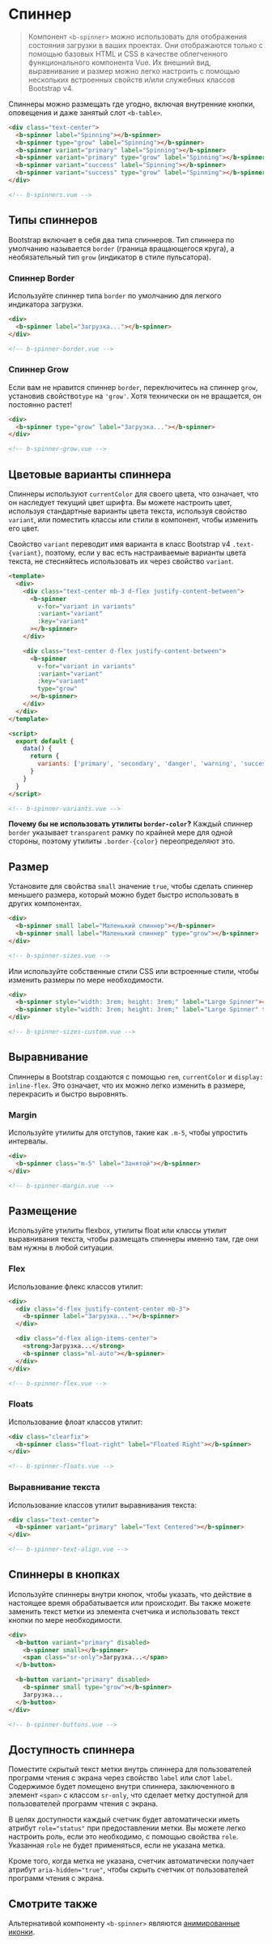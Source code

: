 # Спиннер

> Компонент `<b-spinner>` можно использовать для отображения состояния загрузки в ваших проектах.
> Они отображаются только с помощью базовых HTML и CSS в качестве облегченного функционального
> компонента Vue. Их внешний вид, выравнивание и размер можно легко настроить с помощью нескольких
> встроенных свойств и/или служебных классов Bootstrap v4.

Спиннеры можно размещать где угодно, включая внутренние кнопки, оповещения и даже занятый слот
`<b-table>`.

```html
<div class="text-center">
  <b-spinner label="Spinning"></b-spinner>
  <b-spinner type="grow" label="Spinning"></b-spinner>
  <b-spinner variant="primary" label="Spinning"></b-spinner>
  <b-spinner variant="primary" type="grow" label="Spinning"></b-spinner>
  <b-spinner variant="success" label="Spinning"></b-spinner>
  <b-spinner variant="success" type="grow" label="Spinning"></b-spinner>
</div>

<!-- b-spinners.vue -->
```

## Типы спиннеров

Bootstrap включает в себя два типа спиннеров. Тип спиннера по умолчанию называется `border` (граница
вращающегося круга), а необязательный тип `grow` (индикатор в стиле пульсатора).

### Спиннер Border

Используйте спиннер типа `border` по умолчанию для легкого индикатора загрузки.

```html
<div>
  <b-spinner label="Загрузка..."></b-spinner>
</div>

<!-- b-spinner-border.vue -->
```

### Спиннер Grow

Если вам не нравится спиннер `border`, переключитесь на спиннер `grow`, установив свойство`type` на
`'grow'`. Хотя технически он не вращается, он постоянно растет!

```html
<div>
  <b-spinner type="grow" label="Загрузка..."></b-spinner>
</div>

<!-- b-spinner-grow.vue -->
```

## Цветовые варианты спиннера

Спиннеры используют `currentColor` для своего цвета, что означает, что он наследует текущий цвет
шрифта. Вы можете настроить цвет, используя стандартные варианты цвета текста, используя свойство
`variant`, или поместить классы или стили в компонент, чтобы изменить его цвет.

Свойство `variant` переводит имя варианта в класс Bootstrap v4 `.text-{variant}`, поэтому, если у
вас есть настраиваемые варианты цвета текста, не стесняйтесь использовать их через свойство
`variant`.

```html
<template>
  <div>
    <div class="text-center mb-3 d-flex justify-content-between">
      <b-spinner
        v-for="variant in variants"
        :variant="variant"
        :key="variant"
      ></b-spinner>
    </div>

    <div class="text-center d-flex justify-content-between">
      <b-spinner
        v-for="variant in variants"
        :variant="variant"
        :key="variant"
        type="grow"
      ></b-spinner>
    </div>
  </div>
</template>

<script>
  export default {
    data() {
      return {
        variants: ['primary', 'secondary', 'danger', 'warning', 'success', 'info', 'light', 'dark']
      }
    }
  }
</script>

<!-- b-spinner-variants.vue -->
```

**Почему бы не использовать утилиты `border-color`?** Каждый спиннер `border` указывает
`transparent` рамку по крайней мере для одной стороны, поэтому утилиты `.border-{color}`
переопределяют это.

## Размер

Установите для свойства `small` значение `true`, чтобы сделать спиннер меньшего размера, который
можно будет быстро использовать в других компонентах.

```html
<div>
  <b-spinner small label="Маленький спиннер"></b-spinner>
  <b-spinner small label="Маленький спиннер" type="grow"></b-spinner>
</div>

<!-- b-spinner-sizes.vue -->
```

Или используйте собственные стили CSS или встроенные стили, чтобы изменить размеры по мере
необходимости.

```html
<div>
  <b-spinner style="width: 3rem; height: 3rem;" label="Large Spinner"></b-spinner>
  <b-spinner style="width: 3rem; height: 3rem;" label="Large Spinner" type="grow"></b-spinner>
</div>

<!-- b-spinner-sizes-custom.vue -->
```

## Выравнивание

Спиннеры в Bootstrap создаются с помощью `rem`, `currentColor` и `display: inline-flex`. Это
означает, что их можно легко изменить в размере, перекрасить и быстро выровнять.

### Margin

Используйте утилиты для отступов, такие как `.m-5`, чтобы упростить интервалы.

```html
<div>
  <b-spinner class="m-5" label="Занятой"></b-spinner>
</div>

<!-- b-spinner-margin.vue -->
```

## Размещение

Используйте утилиты flexbox, утилиты float или классы утилит выравнивания текста, чтобы размещать
спиннеры именно там, где они вам нужны в любой ситуации.

### Flex

Использование флекс классов утилит:

```html
<div>
  <div class="d-flex justify-content-center mb-3">
    <b-spinner label="Загрузка..."></b-spinner>
  </div>

  <div class="d-flex align-items-center">
    <strong>Загрузка...</strong>
    <b-spinner class="ml-auto"></b-spinner>
  </div>
</div>

<!-- b-spinner-flex.vue -->
```

### Floats

Использование флоат классов утилит:

```html
<div class="clearfix">
  <b-spinner class="float-right" label="Floated Right"></b-spinner>
</div>

<!-- b-spinner-floats.vue -->
```

### Выравнивание текста

Использование классов утилит выравнивания текста:

```html
<div class="text-center">
  <b-spinner variant="primary" label="Text Centered"></b-spinner>
</div>

<!-- b-spinner-text-align.vue -->
```

## Спиннеры в кнопках

Используйте спиннеры внутри кнопок, чтобы указать, что действие в настоящее время обрабатывается или
происходит. Вы также можете заменить текст метки из элемента счетчика и использовать текст кнопки по
мере необходимости.

```html
<div>
  <b-button variant="primary" disabled>
    <b-spinner small></b-spinner>
    <span class="sr-only">Загрузка...</span>
  </b-button>

  <b-button variant="primary" disabled>
    <b-spinner small type="grow"></b-spinner>
    Загрузка...
  </b-button>
</div>

<!-- b-spinner-buttons.vue -->
```

## Доступность спиннера

Поместите скрытый текст метки внутрь спиннера для пользователей программ чтения с экрана через
свойство `label` или слот `label`. Содержимое будет помещено внутри спиннера, заключенного в элемент
`<span>` с классом `sr-only`, что сделает метку доступной для пользователей программ чтения с
экрана.

В целях доступности каждый счетчик будет автоматически иметь атрибут `role="status"` при
предоставлении метки. Вы можете легко настроить роль, если это необходимо, с помощью свойства
`role`. Указанная `role` не будет применяться, если не указана метка.

Кроме того, когда метка не указана, счетчик автоматически получает атрибут `aria-hidden="true"`,
чтобы скрыть счетчик от пользователей программ чтения с экрана.

## Смотрите также

Альтернативой компоненту `<b-spinner>` являются [анимированные иконки](/docs/icons/#animated-icons).

<!-- Component reference added automatically from component package.json -->
